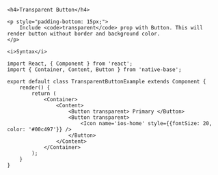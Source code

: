 <div class="section" id="transparentButton">

    <h4>Transparent Button</h4>

    <p style="padding-bottom: 15px;">
        Include <code>transparent</code> prop with Button. This will render button without border and background color.
    </p>

    <i>Syntax</i>

<pre class="line-numbers"><code class="language-jsx">import React, { Component } from 'react';
import { Container, Content, Button } from 'native-base';
​
export default class TransparentButtonExample extends Component {
    render() {
        return (
            &lt;Container>
                &lt;Content>
                    &lt;Button transparent> Primary &lt;/Button>
                    &lt;Button transparent>
                        &lt;Icon name='ios-home' style=&#123;{fontSize: 20, color: '#00c497'}} />
                    &lt;/Button>
                &lt;/Content>
            &lt;/Container>
        );
    }
}</code></pre><br />


</div>
